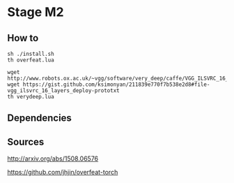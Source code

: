 # Stage M2

## How to

```
sh ./install.sh
th overfeat.lua
```

```
wget http://www.robots.ox.ac.uk/~vgg/software/very_deep/caffe/VGG_ILSVRC_16_layers.caffemodel
wget https://gist.github.com/ksimonyan/211839e770f7b538e2d8#file-vgg_ilsvrc_16_layers_deploy-prototxt
th verydeep.lua
```

## Dependencies


## Sources

http://arxiv.org/abs/1508.06576

https://github.com/jhjin/overfeat-torch

